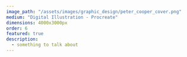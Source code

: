 ```yaml
---
image_path: "/assets/images/graphic_design/peter_cooper_cover.png"
medium: "Digital Illustration - Procreate"
dimensions: 4000x3000px 
order: 6
featured: true
description:
  - something to talk about 
---
```


